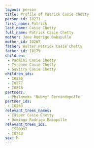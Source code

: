 ```yaml
---
layout: person
title: Profile of Patrick Casie Chetty
person_id: I0271
first_name: Patrick
last_name: Casie Chetty
full_name: Patrick Casie Chetty
mother: Jane Rodrigo Babapulle
mother_id: I0267
father: Walter Patrick Casie Chetty
father_id: I0179
children:
 - Padmini Casie Chetty
 - Tyronne Casie Chetty
 - Savitry Casie Chetty
children_ids:
 - I0276
 - I0277
 - I0278
partners:
 - Philomena "Bubby" Fernandopulle
partner_ids:
 - I0253
relevant_trees_names:
 - Casper Casie Chetty
 - Domingo Rodrigo Babapulle
relevant_trees_ids:
 - I500097
 - I0243
sex: M
---
```


